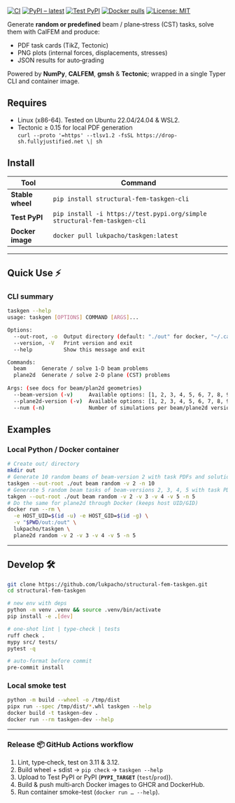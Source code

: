[![CI](https://github.com/lukpacho/structural-fem-taskgen/actions/workflows/ci.yml/badge.svg)](https://github.com/lukpacho/structural-fem-taskgen/actions/workflows/ci.yml)
[![PyPI – latest](https://img.shields.io/pypi/v/structural-fem-taskgen-cli.svg)](https://pypi.org/project/structural-fem-taskgen-cli/)
[![Test PyPI](https://img.shields.io/badge/Test%20PyPI-β-lightgrey)](https://test.pypi.org/project/structural-fem-taskgen-cli/)
[![Docker pulls](https://img.shields.io/docker/pulls/lukpacho/taskgen)](https://hub.docker.com/r/lukpacho/taskgen)
[![License: MIT](https://img.shields.io/badge/License-MIT-blue.svg)](LICENSE)

Generate **random or predefined** beam / plane‑stress (CST) tasks, solve them
with CalFEM and produce:

* PDF task cards (TikZ, Tectonic)
* PNG plots (internal forces, displacements, stresses)
* JSON results for auto‑grading

Powered by **NumPy**, **CALFEM**, **gmsh** & **Tectonic**; wrapped in a single Typer CLI and container image.

## Requires
* Linux (x86-64). Tested on Ubuntu 22.04/24.04 & WSL2.
* Tectonic ≥ 0.15 for local PDF generation  
`curl --proto '=https' --tlsv1.2 -fsSL https://drop-sh.fullyjustified.net \| sh`


## Install

| Tool             | Command |
|------------------|---------|
| **Stable wheel** | `pip install structural-fem-taskgen-cli` |
| **Test PyPI**    | `pip install -i https://test.pypi.org/simple structural-fem-taskgen-cli` |
| **Docker image** | `docker pull lukpacho/taskgen:latest` |


---
## Quick Use ⚡️
### CLI summary
```Bash
taskgen --help
usage: taskgen [OPTIONS] COMMAND [ARGS]...

Options:
  --out-root, -o  Output directory (default: "./out" for docker, "~/.cache/taskgen" for local Python)
  --version, -V   Print version and exit
  --help          Show this message and exit

Commands:
  beam     Generate / solve 1‑D beam problems
  plane2d  Generate / solve 2‑D plane (CST) problems
  
Args: (see docs for beam/plan2d geometries)
  --beam-version (-v)     Available options: [1, 2, 3, 4, 5, 6, 7, 8, 999]
  --plane2d-version (-v)  Available options: [1, 2, 3, 4, 5, 6, 7, 8, 9, 10]
  --num (-n)              Number of simulations per beam/plane2d version
```

## Examples
### Local Python / Docker container
```bash
# Create out/ directory
mkdir out
# Generate 10 random beams of beam-version 2 with task PDFs and solutions
taskgen --out-root ./out beam random -v 2 -n 10
# Generate 5 random beam tasks of beam-versions 2, 3, 4, 5 with task PDFs and solutions
takgen --out-root ./out beam random -v 2 -v 3 -v 4 -v 5 -n 5
# Do the same for plane2d through Docker (keeps host UID/GID)
docker run --rm \
  -e HOST_UID=$(id -u) -e HOST_GID=$(id -g) \
  -v "$PWD/out:/out" \
  lukpacho/taskgen \
  plane2d random -v 2 -v 3 -v 4 -v 5 -n 5
```

---
## Develop 🛠️

```bash
git clone https://github.com/lukpacho/structural-fem-taskgen.git
cd structural-fem-taskgen

# new env with deps
python -m venv .venv && source .venv/bin/activate
pip install -e .[dev]

# one‑shot lint | type‑check | tests
ruff check .
mypy src/ tests/
pytest -q

# auto‑format before commit
pre-commit install
```

### Local smoke test
```bash
python -m build --wheel -o /tmp/dist
pipx run --spec /tmp/dist/*.whl taskgen --help
docker build -t taskgen-dev .
docker run --rm taskgen-dev --help
```

---
### Release 📦 GitHub Actions workflow 

1. Lint, type‑check, test on 3.11 & 3.12.
2. Build wheel + sdist → `pip check` → `taskgen --help`
3. Upload to Test PyPI or PyPI (**`PYPI_TARGET`** (`test`/`prod`)).
4. Build & push multi‑arch Docker images to GHCR and DockerHub.
5. Run container smoke-test (`docker run … --help`).
